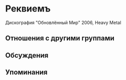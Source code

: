 # Реквиемъ

Дискография
"Обновлённый Мир" 2006, Heavy Metal

## Отношения с другими группами


## Обсуждения


## Упоминания

